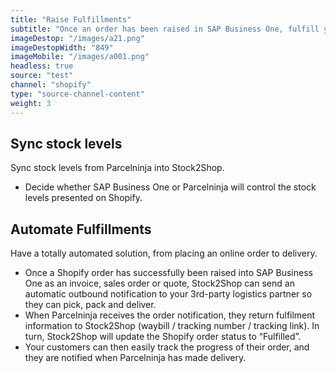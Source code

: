 ```yaml
---
title: "Raise Fulfillments"
subtitle: "Once an order has been raised in SAP Business One, fulfill your order with one of our logistics partners."
imageDestop: "/images/a21.png"
imageDestopWidth: "849"
imageMobile: "/images/a001.png"
headless: true
source: "test"
channel: "shopify"
type: "source-channel-content"
weight: 3
---
```


## Sync stock levels
Sync stock levels from Parcelninja into Stock2Shop.

- Decide whether SAP Business One or Parcelninja will control the stock levels presented on Shopify.

## Automate Fulfillments 
Have a totally automated solution, from placing an online order to delivery.

- Once a Shopify order has successfully been raised into SAP Business One as an invoice, sales order or quote, Stock2Shop can send an automatic outbound notification to your 3rd-party logistics partner so they can pick, pack and deliver.
- When Parcelninja receives the order notification, they return fulfilment information to Stock2Shop (waybill / tracking number / tracking link). In turn, Stock2Shop will update the Shopify order status to “Fulfilled”. 
- Your customers can then easily track the progress of their order, and they are notified when Parcelninja has made delivery.
